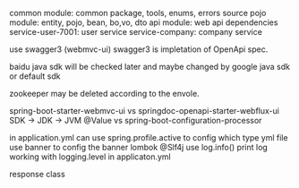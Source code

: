 common module:
    common package, tools, enums, errors source
pojo module: 
    entity, pojo, bean, bo,vo, dto
api module:
    web api dependencies
service-user-7001:
    user service
service-company:
    company service

use swagger3 (webmvc-ui)
    swagger3 is impletation of OpenApi spec.

baidu  java sdk will be checked later and maybe changed by google java sdk or default sdk

zookeeper may be deleted according to the envole.

spring-boot-starter-webmvc-ui vs springdoc-openapi-starter-webflux-ui
SDK -> JDK -> JVM
@Value vs spring-boot-configuration-processor


in application.yml can use spring.profile.active to config which type yml file 
use banner to config the banner
lombok @Slf4j use log.info() print log 
    working with logging.level in applicaton.yml

response class

